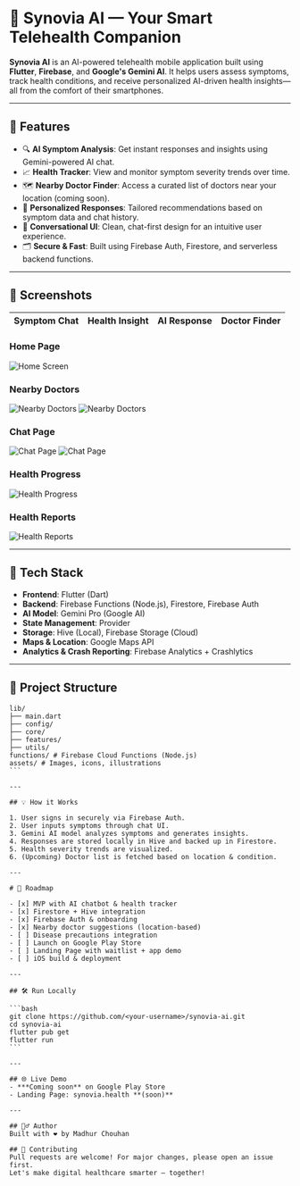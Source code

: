 # 🧠 Synovia AI — Your Smart Telehealth Companion

**Synovia AI** is an AI-powered telehealth mobile application built using **Flutter**, **Firebase**, and **Google's Gemini AI**. It helps users assess symptoms, track health conditions, and receive personalized AI-driven health insights—all from the comfort of their smartphones.

---

## 🚀 Features

- 🔍 **AI Symptom Analysis**: Get instant responses and insights using Gemini-powered AI chat.
- 📈 **Health Tracker**: View and monitor symptom severity trends over time.
- 🗺️ **Nearby Doctor Finder**: Access a curated list of doctors near your location (coming soon).
- 🧠 **Personalized Responses**: Tailored recommendations based on symptom data and chat history.
- 💬 **Conversational UI**: Clean, chat-first design for an intuitive user experience.
- 🗂️ **Secure & Fast**: Built using Firebase Auth, Firestore, and serverless backend functions.

---

## 📱 Screenshots

| Symptom Chat | Health Insight | AI Response | Doctor Finder |
| ------------ | -------------- | ----------- | ------------- |

### Home Page

![Home Screen](screenshots/home_screen.png)

### Nearby Doctors

![Nearby Doctors](screenshots/nearby_doctors.png)
![Nearby Doctors](screenshots/nearby_doctors2.png)

### Chat Page

![Chat Page](screenshots/chat_page.png)
![Chat Page](screenshots/chat_page2.png)

### Health Progress

![Health Progress](screenshots/health_progress.png)

### Health Reports

![Health Reports](screenshots/health_reports.png)

---

## 🧰 Tech Stack

- **Frontend**: Flutter (Dart)
- **Backend**: Firebase Functions (Node.js), Firestore, Firebase Auth
- **AI Model**: Gemini Pro (Google AI)
- **State Management**: Provider
- **Storage**: Hive (Local), Firebase Storage (Cloud)
- **Maps & Location**: Google Maps API
- **Analytics & Crash Reporting**: Firebase Analytics + Crashlytics

---

## 📂 Project Structure

````
lib/
├── main.dart
├── config/
├── core/
├── features/
├── utils/
functions/ # Firebase Cloud Functions (Node.js)
assets/ # Images, icons, illustrations
```

---

## 💡 How it Works

1. User signs in securely via Firebase Auth.
2. User inputs symptoms through chat UI.
3. Gemini AI model analyzes symptoms and generates insights.
4. Responses are stored locally in Hive and backed up in Firestore.
5. Health severity trends are visualized.
6. (Upcoming) Doctor list is fetched based on location & condition.

---

# 🚧 Roadmap

- [x] MVP with AI chatbot & health tracker
- [x] Firestore + Hive integration
- [x] Firebase Auth & onboarding
- [x] Nearby doctor suggestions (location-based)
- [ ] Disease precautions integration
- [ ] Launch on Google Play Store
- [ ] Landing Page with waitlist + app demo
- [ ] iOS build & deployment

---

## 🛠️ Run Locally

```bash
git clone https://github.com/<your-username>/synovia-ai.git
cd synovia-ai
flutter pub get
flutter run 
```

---

## 🌐 Live Demo
- ***Coming soon** on Google Play Store
- Landing Page: synovia.health **(soon)**

---

## 🙋‍♂️ Author
Built with ❤️ by Madhur Chouhan

## 🤝 Contributing
Pull requests are welcome! For major changes, please open an issue first.
Let's make digital healthcare smarter — together!

````
